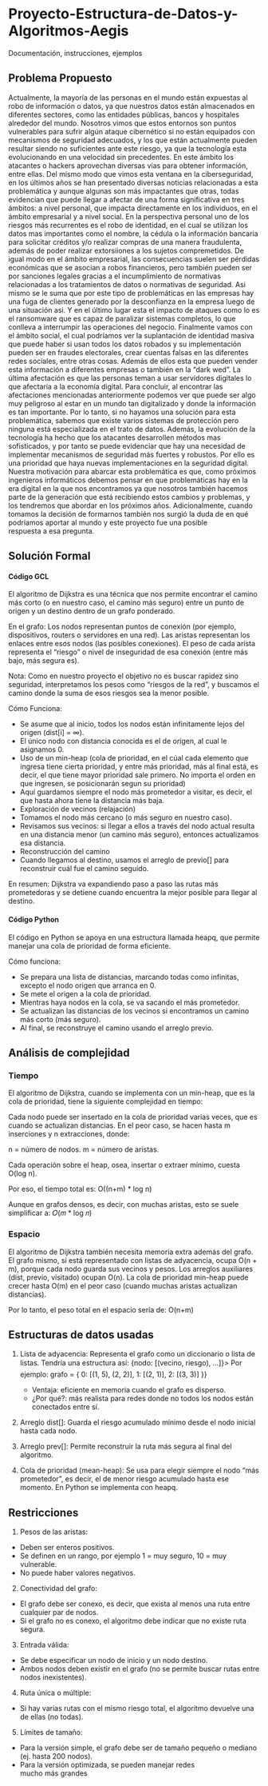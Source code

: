 # Proyecto-Estructura-de-Datos-y-Algoritmos-Aegis
Documentación, instrucciones, ejemplos

## Problema Propuesto
Actualmente, la mayoría de las personas en el mundo están expuestas al robo de información o datos, ya que nuestros datos están almacenados en diferentes sectores, como las entidades públicas, bancos y hospitales alrededor del mundo. Nosotros vimos que estos entornos son puntos vulnerables para sufrir algún ataque cibernético si no están equipados con mecanismos de seguridad adecuados, y los que están actualmente pueden resultar siendo no suficientes ante este riesgo, ya que la tecnología esta evolucionando en una velocidad sin precedentes. En este ámbito los atacantes o hackers aprovechan diversas vías para obtener información, entre ellas.
Del mismo modo que vimos esta ventana en la ciberseguridad, en los últimos años se han presentado diversas noticias relacionadas a esta problemática y aunque algunas son más impactantes que otras, todas evidencian que puede llegar a afectar de una forma significativa en tres ámbitos: a nivel personal, que impacta directamente en los individuos, en el ámbito empresarial y a nivel social.
En la perspectiva personal uno de los riesgos más recurrentes es el robo de identidad, en el cual se utilizan los datos mas importantes como el nombre, la cédula o la información bancaria para solicitar créditos y/o realizar compras de una manera fraudulenta, además de poder realizar extorsiiones a los sujetos compremetidos.
De igual modo en el ámbito empresarial, las consecuencias suelen ser pérdidas económicas que se asocian a robos financieros, pero también pueden ser por sanciones legales gracias a el incumplimiento de normativas relacionadas a los tratamientos de datos o normativas de seguridad. Asi mismo se le suma que por este tipo de problemáticas en las empresas hay una fuga de clientes generado por la desconfianza en la empresa luego de una situación asi. Y en el último lugar esta el impacto de ataques como lo es el ransomware que es capaz de paralizar sistemas completos, lo que conlleva a interrumpir las operaciones del negocio.
Finalmente vamos con el ámbito social, el cual podríamos ver la suplantación de identidad masiva que puede haber si usan todos los datos robados y su implementación pueden ser en fraudes electorales, crear cuentas falsas en las diferentes redes sociales, entre otras cosas. Además de ellos esta que pueden vender esta información a diferentes empresas o también en la “dark wed”. La última afectación es que las personas teman a usar servidores digitales lo que afectaría a la economía digital.
Para concluir, al encontrar las afectaciones mencionadas anteriormente podemos ver que puede ser algo muy peligroso al estar en un mundo tan digitalizado y donde la información es tan importante. Por lo tanto, si no hayamos una solución para esta problemática, sabemos que existe varios sistemas de protección pero ninguna está especializada en el trato de datos. Además, la evolución de la tecnología ha hecho que los atacantes desarrollen métodos mas sofisticados, y por tanto se puede evidenciar que hay una necesidad de implementar mecanismos de seguridad más fuertes y robustos. Por ello es una prioridad que haya nuevas implementaciones en la seguridad digital.
Nuestra motivación para abarcar esta problemática es que, como próximos ingenieros informáticos debemos pensar en que problemáticas hay en la era digital en la que nos encontramos ya que nosotros también hacemos parte de la generación que está recibiendo estos cambios y problemas, y los tendremos que abordar en los próximos años. Adicionalmente, cuando tomamos la decisión de formarnos también nos surgió la duda de en qué podríamos aportar al mundo y este proyecto fue una posible respuesta a esa pregunta.





## Solución Formal
#### Código GCL
El algoritmo de Dijkstra es una técnica que nos permite encontrar el camino más corto (o en nuestro caso, el camino más seguro) entre un punto de origen y un destino dentro de un grafo ponderado.

En el grafo:
Los nodos representan puntos de conexión (por ejemplo, dispositivos, routers o servidores en una red).
Las aristas representan los enlaces entre esos nodos (las posibles conexiones).
El peso de cada arista representa el “riesgo” o nivel de inseguridad de esa conexión (entre más bajo, más segura es).

Nota: Como en nuestro proyecto el objetivo no es buscar rapidez sino seguridad, interpretamos los pesos como “riesgos de la red”, y buscamos el camino donde la suma de esos riesgos sea la menor posible.

Cómo Funciona:
   - Se asume que al inicio, todos los nodos están infinitamente lejos del origen (dist[i] = ∞).
   - El único nodo con distancia conocida es el de origen, al cual le asignamos 0.
   - Uso de un min-heap (cola de prioridad, en el cúal cada elemento que ingresa tiene cierta prioridad, y entre más prioridad, más al final está, es decir, el que tiene mayor prioridad sale primero. No importa el orden en que ingresen, se posicionarán segun su prioridad)
   - Aquí guardamos siempre el nodo más prometedor a visitar, es decir, el que hasta ahora tiene la distancia más baja.
   - Exploración de vecinos (relajación)
   - Tomamos el nodo más cercano (o más seguro en nuestro caso).
   - Revisamos sus vecinos: si llegar a ellos a través del nodo actual resulta en una distancia menor (un camino más seguro), entonces actualizamos esa distancia.
   - Reconstrucción del camino
   - Cuando llegamos al destino, usamos el arreglo de previo[] para reconstruir cuál fue el camino seguido.

En resumen: Dijkstra va expandiendo paso a paso las rutas más prometedoras y se detiene cuando encuentra la mejor posible para llegar al destino.

#### Código Python
El código en Python se apoya en una estructura llamada heapq, que permite manejar una cola de prioridad de forma eficiente.

Cómo funciona:
   - Se prepara una lista de distancias, marcando todas como infinitas, excepto el nodo origen que arranca en 0.
   - Se mete el origen a la cola de prioridad.
   - Mientras haya nodos en la cola, se va sacando el más prometedor.
   - Se actualizan las distancias de los vecinos si encontramos un camino más corto (más seguro).
   - Al final, se reconstruye el camino usando el arreglo previo.


## Análisis de complejidad
### Tiempo
El algoritmo de Dijkstra, cuando se implementa con un min-heap, que es la cola de prioridad, tiene la siguiente complejidad en tiempo:

Cada nodo puede ser insertado en la cola de prioridad varias veces, que es cuando se actualizan distancias.
En el peor caso, se hacen hasta m inserciones y n extracciones, donde:

n = número de nodos.
m = número de aristas.

Cada operación sobre el heap, osea, insertar o extraer mínimo, cuesta O(log n).

Por eso, el tiempo total es:
O((n+m) * log n)

Aunque en grafos densos, es decir, con muchas aristas, esto se suele simplificar a:
𝑂(𝑚 * log 𝑛)

### Espacio
El algoritmo de Dijkstra también necesita memoria extra además del grafo.
El grafo mismo, si está representado con listas de adyacencia, ocupa O(n + m), porque cada nodo guarda sus vecinos y pesos.
Los arreglos auxiliares (dist, previo, visitado) ocupan O(n).
La cola de prioridad min-heap puede crecer hasta O(m) en el peor caso (cuando muchas aristas actualizan distancias).

Por lo tanto, el peso total en el espacio seria de:
O(n+m)

## Estructuras de datos usadas
1. Lista de adyacencia: Representa el grafo como un diccionario o lista de listas. Tendría una estructura así:
   {nodo: [(vecino, riesgo), ...]}>
   Por ejemplo:
   grafo = {
     0: [(1, 5), (2, 2)], 
     1: [(2, 1)], 
     2: [(3, 3)] }}
   
   - Ventaja: eficiente en memoria cuando el grafo es disperso.
   - ¿Por qué?: más realista para redes donde no todos los nodos están conectados entre sí.
   
3. Arreglo dist[]: Guarda el riesgo acumulado mínimo desde el nodo inicial hasta cada nodo.
4. Arreglo prev[]: Permite reconstruir la ruta más segura al final del algoritmo.
5. Cola de prioridad (mean-heap): Se usa para elegir siempre el nodo “más prometedor”, es decir, el de menor riesgo acumulado hasta ese momento.
En Python se implementa con heapq.


## Restricciones
1.	Pesos de las aristas:
   - Deben ser enteros positivos.
   - Se definen en un rango, por ejemplo 1 = muy seguro, 10 = muy vulnerable.
   - No puede haber valores negativos.
2.	Conectividad del grafo:
   - El grafo debe ser conexo, es decir, que exista al menos una ruta entre cualquier par de nodos.
   - Si el grafo no es conexo, el algoritmo debe indicar que no existe ruta segura.
3.	Entrada válida:
   - Se debe especificar un nodo de inicio y un nodo destino.
   - Ambos nodos deben existir en el grafo (no se permite buscar rutas entre nodos inexistentes).
4.	Ruta única o múltiple:
   - Si hay varias rutas con el mismo riesgo total, el algoritmo devuelve una de ellas (no todas).
5.	Límites de tamaño:
   - Para la versión simple, el grafo debe ser de tamaño pequeño o mediano (ej. hasta 200 nodos).
   - Para la versión optimizada, se pueden manejar redes mucho más grandes
